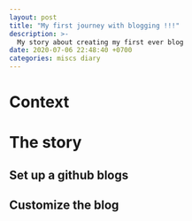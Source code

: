 ```yaml
---
layout: post
title: "My first journey with blogging !!!"
description: >-
  My story about creating my first ever blog
date: 2020-07-06 22:48:40 +0700
categories: miscs diary
---
```


# Context

# The story
## Set up a github blogs

## Customize the blog
